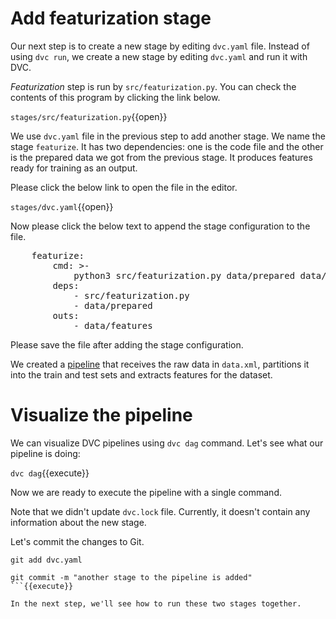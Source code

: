 # Add featurization stage

Our next step is to create a new stage by editing `dvc.yaml` file. Instead of
using `dvc run`, we create a new stage by editing `dvc.yaml` and run it with
DVC.

_Featurization_ step is run by `src/featurization.py`. You can check the
contents of this program by clicking the link below.

`stages/src/featurization.py`{{open}}

We use `dvc.yaml` file in the previous step to add another stage. We name the
stage `featurize`. It has two dependencies: one is the code file and
the other is the prepared data we got from the previous stage. It produces features
ready for training as an output.

Please click the below link to open the file in the editor.

`stages/dvc.yaml`{{open}}

Now please click the below text to append the stage configuration to the file.

<pre class="file" data-filename="dvc.yaml" data-target="append">
    featurize:
        cmd: >- 
            python3 src/featurization.py data/prepared data/features
        deps: 
            - src/featurization.py
            - data/prepared
        outs: 
            - data/features
</pre>

Please save the file after adding the stage configuration.

We created a [pipeline][bcpipeline] that receives the raw data in `data.xml`,
partitions it into the train and test sets and extracts features for the dataset.

[bcpipeline]: https://dvc.org/doc/user-guide/basic-concepts/pipeline

# Visualize the pipeline

We can visualize DVC pipelines using `dvc dag` command. Let's see what our pipeline is doing:

`dvc dag`{{execute}}

Now we are ready to execute the pipeline with a single command.

Note that we didn't update `dvc.lock` file. Currently, it doesn't contain
any information about the new stage.

Let's commit the changes to Git.

```
git add dvc.yaml 

git commit -m "another stage to the pipeline is added"
```{{execute}}

In the next step, we'll see how to run these two stages together.
